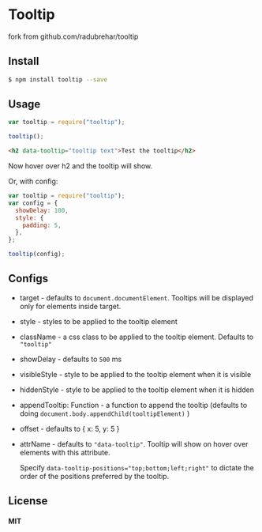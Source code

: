 # Tooltip

fork from github.com/radubrehar/tooltip

## Install

```sh
$ npm install tooltip --save
```

## Usage

```js
var tooltip = require("tooltip");

tooltip();
```

```html
<h2 data-tooltip="tooltip text">Test the tooltip</h2>
```

Now hover over h2 and the tooltip will show.

Or, with config:

```js
var tooltip = require("tooltip");
var config = {
  showDelay: 100,
  style: {
    padding: 5,
  },
};

tooltip(config);
```

## Configs

- target - defaults to `document.documentElement`. Tooltips will be displayed only for elements inside target.
- style - styles to be applied to the tooltip element
- className - a css class to be applied to the tooltip element. Defaults to `"tooltip"`
- showDelay - defaults to `500` ms
- visibleStyle - style to be applied to the tooltip element when it is visible
- hiddenStyle - style to be applied to the tooltip element when it is hidden
- appendTooltip: Function - a function to append the tooltip (defaults to doing `document.body.appendChild(tooltipElement)` )
- offset - defaults to { x: 5, y: 5 }
- attrName - defaults to `"data-tooltip"`. Tooltip will show on hover over elements with this attribute.

  Specify `data-tooltip-positions="top;bottom;left;right"` to dictate the order of the positions preferred by the tooltip.

## License

#### MIT
